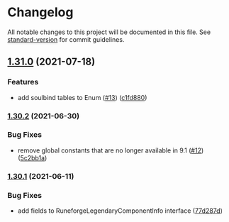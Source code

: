# Changelog

All notable changes to this project will be documented in this file. See [standard-version](https://github.com/conventional-changelog/standard-version) for commit guidelines.

## [1.31.0](https://github.com/wowts/wow-mock/compare/v1.30.2...v1.31.0) (2021-07-18)


### Features

* add soulbind tables to Enum ([#13](https://github.com/wowts/wow-mock/issues/13)) ([c1fd880](https://github.com/wowts/wow-mock/commit/c1fd880a720a3a9f06c0c5bebe831689c9f9b827))

### [1.30.2](https://github.com/wowts/wow-mock/compare/v1.30.1...v1.30.2) (2021-06-30)


### Bug Fixes

* remove global constants that are no longer available in 9.1 ([#12](https://github.com/wowts/wow-mock/issues/12)) ([5c2bb1a](https://github.com/wowts/wow-mock/commit/5c2bb1a2263c2e1c449f5f664005321a5c704fc9))

### [1.30.1](https://github.com/wowts/wow-mock/compare/v1.30.0...v1.30.1) (2021-06-11)


### Bug Fixes

* add fields to RuneforgeLegendaryComponentInfo interface ([77d287d](https://github.com/wowts/wow-mock/commit/77d287dfbd2b04bd4e17123afd08ba240832b6c1))
